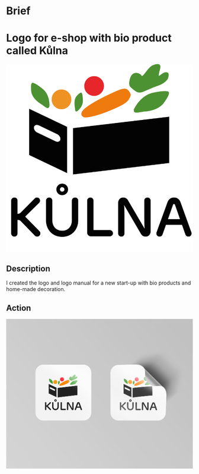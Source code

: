 # Brief

# Logo for e-shop with bio product called Kůlna
![image](logosamotnekulna.png)
## Description
I created the logo and logo manual for a new start-up with bio products and home-made decoration. 

## Action

![image](samolepky.png)
